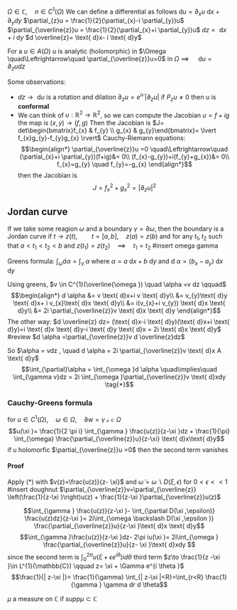 $\Omega \in \mathbb{C}, \quad n \in C^{1}(\Omega )$ 
We can define a differential as follows
$\text{ d}u= \partial_{x}u \text{ d}x+ \partial_{y}dy$
$\partial_{z}u = \frac{1}{2}(\partial_{x}-i \partial_{y})u$
$\partial_{\overline{z}}u = \frac{1}{2}(\partial_{x}+i \partial_{y})u$
$dz = \text{ d}x+ i \text{ d}y$
$d \overline{z}= \text{ d}x- i \text{ d}y$

For a $u \in A(\Omega )$ 
$u$ is analytic (holomorphic) in $\Omega \quad\Leftrightarrow\quad \partial_{\overline{z}}u=0$ in $\Omega$
$\implies\quad \text{ d}u=\partial_{z}u dz$

Some observations:
* $dz\to \text{ d}u$ is a rotation and dilation
	$\partial_{z}u=e^{i \mathcal{O} }\lvert \partial_{z}u \rvert$
	if $P_{z}u≠0$ then u is **conformal**
* We can think of $u:\mathbb{R}^{2}\to \mathbb{R}^{2}$, so we can compute the Jacobian
	$u=f+ig$ the map is $(x,y)\to (f,g)$
	Then the Jacobian is $J= det\begin{bmatrix}f_{x} & f_{y} \\ g_{x} & g_{y}\end{bmatrix}= \lvert f_{x}g_{y}-f_{y}g_{x} \rvert$
	Cauchy-Riemann equations:
$$\begin{align*}
\partial_{\overline{z}}u =0 \quad\Leftrightarrow\quad (\partial_{x}+i \partial_{y})(f+ig)&= 0\\
(f_{x}-g_{y})+i(f_{y}+g_{x})&= 0\\
f_{x}=g_{y} \quad f_{y}=-g_{x}
\end{align*}$$
	then the Jacobian is
$$J= f_{x}^{2}+g_{x}^{2}= \lvert \partial_{z}u \rvert^{2}$$

## Jordan curve
If we take some reagion $\omega$ and a boundary $\gamma =\partial_{}\omega$,
then the boundary is a Jordan curve if
$t\to z(t), \qquad t=[a,b], \quad z(a)=z(b)$ and
for any $t_{1},t_{2}$ such that $a<t_{1}<t_{2}<b$ and $z(t_{1})=z(t_{2}) \quad\implies\quad t_{1}= t_{2}$
#insert omega gamma

Greens formula:
	$\int_{\omega }\text{d}\alpha =\int_{\gamma. }\alpha$    where $\alpha =a \text{ d}x+ b \text{ d}y$    and $\text{d } \alpha =(b_{x}-a_{y})\text{ d}x \text{ d}y$


Using greens,
$v \in C^{1}(\overline{\omega }) \quad \alpha =v dz \qquad$
$$\begin{align*}
d \alpha &=  v \text{ d}x+i v \text{ d}y\\
&= v_{y}\text{ d}y \text{ d}x+ i v_{x}\text{ d}x \text{ d}y\\
&= i(v_{x}+i v_{y}) \text{ d}x \text{ d}y\\
&= 2i \partial_{\overline{z}}v \text{ d}x \text{ d}y
\end{align*}$$
The other way:
$d \overline{z} dz= (\text{ d}x-i \text{ d}y)(\text{ d}x+i \text{ d}y)=i \text{ d}x \text{ d}y-i \text{ d}y \text{ d}x = 2i \text{ d}x \text{ d}y$
#review
$d \alpha =\partial_{\overline{z}}v d \overline{z}dz$


So
$\alpha = vdz , \quad d \alpha = 2i \partial_{\overline{z}}v \text{ d}x A \text{ d}y$
$$\int_{\partial}\alpha = \int_{\omega }d \alpha \quad\implies\quad \int_{\gamma v}dz = 2i \int_{\omega }\partial_{\overline{z}}v \text{ d}xdy \tag{*}$$

### Cauchy-Greens formula
for $u \in C^{1}(\Omega ), \quad \omega \in \Omega , \quad \partial_{}w = \gamma$
$\mathcal{s} \in \Omega$
$$u(\xi )= \frac{1}{2 \pi i} \int_{\gamma } \frac{u(z)}{z-\xi }dz + \frac{1}{\pi} \int_{\omega} \frac{\partial_{\overline{z}}u}{z-\xi} \text{ d}x\text{ d}y$$
if u holomorfic $\partial_{\overline{z}}u =0$ then the second term vanishes
#### Proof

Apply (*) with $v(z)=\frac{u(z)}{z- \xi}$ and $\tilde{\omega }= \omega \backslash D(\xi , \epsilon )$ for $0<\epsilon <<1$
#insert doughnut
$\partial_{\overline{z}}v=\partial_{\overline{z}} \left(\frac{1}{z-\xi }\right)u(z) + \frac{1}{z-\xi }\partial_{\overline{z}}u(z)$

$$\int_{\gamma } \frac{u(z)}{z-\xi }- \int_{\partial D(\xi ,\epsilon)} \frac{u(z)dz}{z-\xi }= 2i\int_{\omega \backslash D(\xi ,\epsilon )} \frac{\partial_{\overline{z}}u}{z-\xi }\text{ d}x \text{ d}y$$
$$\int_{\gamma }\frac{u(z)}{z-\xi }dz- 2\pi iu(\xi )= 2i\int_{\omega } \frac{\partial_{\overline{z}}u}{z- \xi }\text{ d}xdy $$
since the second term is $\int_{0}^{2\pi }u(\xi +\epsilon e^{i \theta })i d \theta$
third term
$z\to \frac{1}{z -\xi }\in L^{1}(\mathbb{C}) \qquad z= \xi + \Gamma e^{i \theta }$
$$\frac{1}{| z-\xi  |}= \frac{1}{\gamma} \int_{| z-\xi  |<R}=\int_{r<R} \frac{1}{\gamma } \gamma dr d \theta$$

$\mu$ a measure on $\mathbb{C}$ if $supp \mu \subset \mathbb{C}$ 